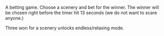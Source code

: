 A betting game.
Choose a scenery and bet for the winner. 
The winner will be chosen right before the timer hit 13 seconds (we do not want to scare anyone.)

Three won for a scenery unlocks endless/relaxing mode.